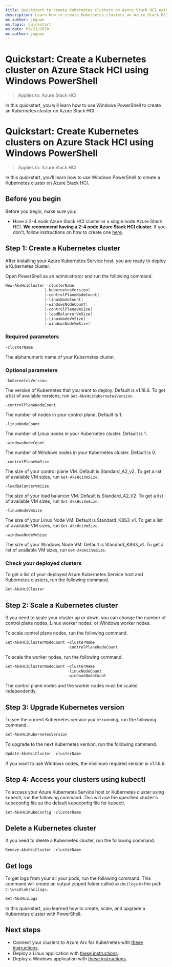 ```yaml
---
title: Quickstart to create Kubernetes clusters on Azure Stack HCI using Windows PowerShell
description: Learn how to create Kubernetes clusters on Azure Stack HCI with Windows PowerShell
ms.author: jeguan
ms.topic: quickstart
ms.date: 09/21/2020
ms.author: jeguan
---
```


# Quickstart: Create a Kubernetes cluster on Azure Stack HCI using Windows PowerShell

> Applies to: Azure Stack HCI

In this quickstart, you will learn how to use Windows PowerShell to create an Kubernetes cluster on Azure Stack HCI.

# Quickstart: Create Kubernetes clusters on Azure Stack HCI using Windows PowerShell

> Applies to: Azure Stack HCI

In this quickstart, you'll learn how to use Windows PowerShell to create a Kubernetes cluster on Azure Stack HCI.

## Before you begin

Before you begin, make sure you:

- Have a 2-4 node Azure Stack HCI cluster or a single node Azure Stack HCI. **We recommend having a 2-4 node Azure Stack HCI cluster.** If you don't, follow instructions on how to create one [here](./system-requirements.md).

## Step 1: Create a Kubernetes cluster

After installing your Azure Kubernetes Service host, you are ready to deploy a Kubernetes cluster.

Open PowerShell as an administrator and run the following command.

   ```powershell
   New-AksHciCluster -clusterName
                    [-kubernetesVersion]
                    [-controlPlaneNodeCount]
                    [-linuxNodeCount]
                    [-windowsNodeCount]
                    [-controlPlaneVmSize]
                    [-loadBalancerVmSize]
                    [-linuxNodeVmSize]
                    [-windowsNodeVmSize]
   ```

### Required parameters

`-clusterName`

The alphanumeric name of your Kubernetes cluster.

### Optional parameters

`-kubernetesVersion`

The version of Kubernetes that you want to deploy. Default is v1.18.6. To get a list of available versions, run `Get-AksHciKubernetesVersion`.

`-controlPlaneNodeCount`

The number of nodes in your control plane. Default is 1.

`-linuxNodeCount`

The number of Linux nodes in your Kubernetes cluster. Default is 1.

`-windowsNodeCount`

The number of Windows nodes in your Kubernetes cluster. Default is 0.

`-controlPlaneVmSize`

The size of your control plane VM. Default is Standard_A2_v2. To get a list of available VM sizes, run `Get-AksHciVmSize`.

`-loadBalancerVmSize`

The size of your load balancer VM. Default is Standard_A2_V2. To get a list of available VM sizes, run `Get-AksHciVmSize`.

`-linuxNodeVmSize`

The size of your Linux Node VM. Default is  Standard_K8S3_v1. To get a list of available VM sizes, run `Get-AksHciVmSize`.

`-windowsNodeVmSize`

The size of your Windows Node VM. Default is  Standard_K8S3_v1. To get a list of available VM sizes, run `Get-AksHciVmSize`.

### Check your deployed clusters

To get a list of your deployed Azure Kubernetes Service host and Kubernetes clusters, run the following command.

```powershell
Get-AksHciCluster
```

## Step 2: Scale a Kubernetes cluster

If you need to scale your cluster up or down, you can change the number of control plane nodes, Linux worker nodes, or Windows worker nodes.

To scale control plane nodes, run the following command.

```powershell
Set-AksHciClusterNodeCount –clusterName
                           -controlPlaneNodeCount
```

To scale the worker nodes, run the following command.

```powershell
Set-AksHciClusterNodeCount –clusterName
                           -linuxNodeCount
                           -windowsNodeCount
```

The control plane nodes and the worker nodes must be scaled independently.

## Step 3: Upgrade Kubernetes version

To see the current Kubernetes version you're running, run the following command.

```powershell
Get-AksHciKubernetesVersion
```

To upgrade to the next Kubernetes version, run the following command.

```powershell
Update-AksHciCluster -clusterName
```

If you want to use Windows nodes, the minimum required version is v1.1.8.6.

## Step 4: Access your clusters using kubectl

To access your Azure Kubernetes Service host or Kubernetes cluster using kubectl, run the following command. This will use the specified cluster's kubeconfig file as the default kubeconfig file for kubectl.

```powershell
Set-AksHciKubeConfig -clusterName
```

## Delete a Kubernetes cluster

If you need to delete a Kubernetes cluster, run the following command.

```powershell
Remove-AksHciCluster -clusterName
```

## Get logs

To get logs from your all your pods, run the following command. This command will create an output zipped folder called `akshcilogs` in the path `C:\wssd\akshcilogs`.

```powershell
Get-AksHciLogs
```

In this quickstart, you learned how to create, scale, and upgrade a Kubernetes cluster with PowerShell.

## Next steps

- Connect your clusters to Azure Arc for Kubernetes with [these instructions](./connect-to-arc.md).
- Deploy a Linux application with [these instructions](./deploy-linux-application.md).
- Deploy a Windows application with [these instructions](./deploy-windows-application.md).
